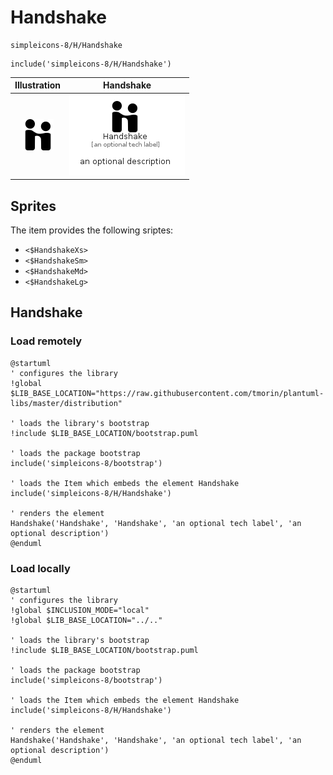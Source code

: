# Handshake


```text
simpleicons-8/H/Handshake
```

```text
include('simpleicons-8/H/Handshake')
```



| Illustration | Handshake |
| :---: | :---: |
| ![illustration for Illustration](../../simpleicons-8/H/Handshake.png) | ![illustration for Handshake](../../simpleicons-8/H/Handshake.Local.png) |



## Sprites
The item provides the following sriptes:

- `<$HandshakeXs>`
- `<$HandshakeSm>`
- `<$HandshakeMd>`
- `<$HandshakeLg>`





## Handshake

### Load remotely
```plantuml
@startuml
' configures the library
!global $LIB_BASE_LOCATION="https://raw.githubusercontent.com/tmorin/plantuml-libs/master/distribution"

' loads the library's bootstrap
!include $LIB_BASE_LOCATION/bootstrap.puml

' loads the package bootstrap
include('simpleicons-8/bootstrap')

' loads the Item which embeds the element Handshake
include('simpleicons-8/H/Handshake')

' renders the element
Handshake('Handshake', 'Handshake', 'an optional tech label', 'an optional description')
@enduml
```

### Load locally
```plantuml
@startuml
' configures the library
!global $INCLUSION_MODE="local"
!global $LIB_BASE_LOCATION="../.."

' loads the library's bootstrap
!include $LIB_BASE_LOCATION/bootstrap.puml

' loads the package bootstrap
include('simpleicons-8/bootstrap')

' loads the Item which embeds the element Handshake
include('simpleicons-8/H/Handshake')

' renders the element
Handshake('Handshake', 'Handshake', 'an optional tech label', 'an optional description')
@enduml
```

